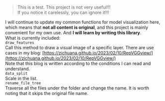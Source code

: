> This is a test. This project is not very useful!!!  
> If you notice it carelessly, you can ignore it!!!  
  
I will continue to update my common functions for model visualization here, which means that **not all content is original**, and this project is mainly convenient for my own use. And **I will learn by writing this library**.  
What is currently included:  
`draw_features`  
Call this method to draw a visual image of a specific layer. There are use cases in my blog: [https://zichuana.github.io/2023/02/10/RepVGGview/](https://zichuana.github.io/2023/02/10/RepVGGview/)  
Note that this blog is written according to the conditions I can read and understand.  
`data_split`  
Scale in the list.  
`rename_file_tree`  
Traverse all the files under the folder and change the name. It is worth noting that it skips the original file name.